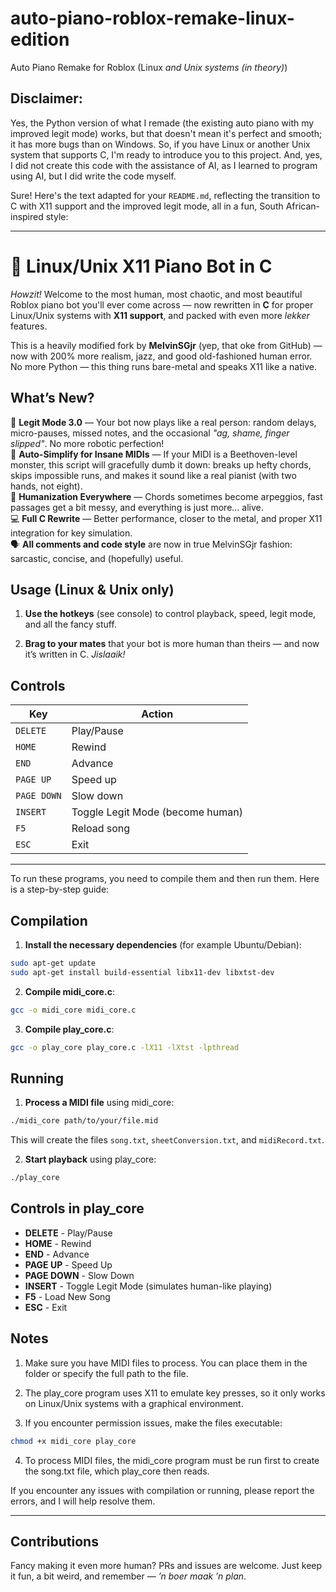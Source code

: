 # auto-piano-roblox-remake-linux-edition
Auto Piano Remake for Roblox (Linux *and Unix systems (in theory)*)

## Disclaimer: 
Yes, the Python version of what I remade (the existing auto piano with my improved legit mode) works, but that doesn't mean it's perfect and smooth; it has more bugs than on Windows. So, if you have Linux or another Unix system that supports C, I'm ready to introduce you to this project. And, yes, I did not create this code with the assistance of AI, as I learned to program using AI, but I did write the code myself.

Sure! Here's the text adapted for your `README.md`, reflecting the transition to C with X11 support and the improved legit mode, all in a fun, South African-inspired style:

---

# 🎹 Linux/Unix X11 Piano Bot in C

_Howzit!_ Welcome to the most human, most chaotic, and most beautiful Roblox piano bot you'll ever come across — now rewritten in **C** for proper Linux/Unix systems with **X11 support**, and packed with even more _lekker_ features.

This is a heavily modified fork by **MelvinSGjr** (yep, that oke from GitHub) — now with 200% more realism, jazz, and good old-fashioned human error. No more Python — this thing runs bare-metal and speaks X11 like a native.

## What’s New?

🤖 **Legit Mode 3.0** — Your bot now plays like a real person: random delays, micro-pauses, missed notes, and the occasional _"ag, shame, finger slipped"_. No more robotic perfection!  
🎹 **Auto-Simplify for Insane MIDIs** — If your MIDI is a Beethoven-level monster, this script will gracefully dumb it down: breaks up hefty chords, skips impossible runs, and makes it sound like a real pianist (with two hands, not eight).  
🧠 **Humanization Everywhere** — Chords sometimes become arpeggios, fast passages get a bit messy, and everything is just more... alive.  
💻 **Full C Rewrite** — Better performance, closer to the metal, and proper X11 integration for key simulation.  
🗣️ **All comments and code style** are now in true MelvinSGjr fashion: sarcastic, concise, and (hopefully) useful.

## Usage (Linux & Unix only)

1. **Use the hotkeys** (see console) to control playback, speed, legit mode, and all the fancy stuff.

2. **Brag to your mates** that your bot is more human than theirs — and now it’s written in C. _Jislaaik!_

## Controls

| Key         | Action                      |
|-------------|-----------------------------|
| `DELETE`    | Play/Pause                  |
| `HOME`      | Rewind                      |
| `END`       | Advance                     |
| `PAGE UP`   | Speed up                    |
| `PAGE DOWN` | Slow down                   |
| `INSERT`    | Toggle Legit Mode (become human) |
| `F5`        | Reload song                 |
| `ESC`       | Exit                        |


---

To run these programs, you need to compile them and then run them. Here is a step-by-step guide:

## Compilation

1. **Install the necessary dependencies** (for example Ubuntu/Debian):
```bash
sudo apt-get update
sudo apt-get install build-essential libx11-dev libxtst-dev
```

2. **Compile midi_core.c**:
```bash
gcc -o midi_core midi_core.c
```

3. **Compile play_core.c**:
```bash
gcc -o play_core play_core.c -lX11 -lXtst -lpthread
```

## Running

1. **Process a MIDI file** using midi_core:
```bash
./midi_core path/to/your/file.mid
```
This will create the files `song.txt`, `sheetConversion.txt`, and `midiRecord.txt`.

2. **Start playback** using play_core:
```bash
./play_core
```

## Controls in play_core

- **DELETE** - Play/Pause
- **HOME** - Rewind
- **END** - Advance
- **PAGE UP** - Speed Up
- **PAGE DOWN** - Slow Down
- **INSERT** - Toggle Legit Mode (simulates human-like playing)
- **F5** - Load New Song
- **ESC** - Exit

## Notes

1. Make sure you have MIDI files to process. You can place them in the folder or specify the full path to the file.

2. The play_core program uses X11 to emulate key presses, so it only works on Linux/Unix systems with a graphical environment.

3. If you encounter permission issues, make the files executable:
```bash
chmod +x midi_core play_core
```

4. To process MIDI files, the midi_core program must be run first to create the song.txt file, which play_core then reads.

If you encounter any issues with compilation or running, please report the errors, and I will help resolve them.

---
## Contributions

Fancy making it even more human? PRs and issues are welcome. Just keep it fun, a bit weird, and remember — _’n boer maak ’n plan_.
